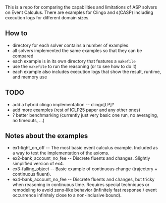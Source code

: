 This is a repo for comparing the capabilities and limitations of ASP solvers on Event Calculus.
There are examples for Clingo and s(CASP) including execution logs for different domain sizes.


## How to
- directory for each solver contains a number of examples
- all solvers implemented the same examples so that they can be compared
- each example is in its own directory that features a `makefile`
- use the `makefile` to run the reasoning (or to see how to do it)
- each example also includes execution logs that show the result, runtime, and memory use


## TODO
- add a hybrid clingo implementation -- clingo[LP]?
- add more examples (rest of ICLP25 paper and any other ones)
- ? better benchmarking (currently just very basic one run, no averaging, no timeouts, ...)


## Notes about the examples
- ex1-light_on_off -- The most basic event calculus example. Included as a way to test the implementation of the axioms.
- ex2-bank_account_no_fee -- Discrete fluents and changes. Slightly simplified version of ex4.
- ex3-falling_object -- Basic example of continuous change (trajectory + continuous fluent).
- ex4-bank_account_no_fee -- Discrete fluents and changes, but tricky when reasoning in continuous time. Requires special techniques or remodeling to avoid zeno-like behavior (infinitely fast response / event occurrence infinitely close to a non-inclusive bound).